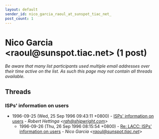 ```yaml
---
layout: default
sender_id: nico_garcia_raoul_at_sunspot_tiac_net_
post_count: 1
---
```


# Nico Garcia <raoul<span>@</span>sunspot.tiac.net> (1 post)

_Be aware that many list participants used multiple email addresses over their time active on the list. As such this page may not contain all threads available._

## Threads

### ISPs' information on users
+ 1996-09-25 (Wed, 25 Sep 1996 09:43:11 +0800) - [ISPs' information on users](/archive/1996/09/76e14e2abdc70802ebf47b5d7e83bef91243995dfaef6ffe0fafa72eb766aa50) - _Robert Hettinga \<rah@shipwright.com\>_
  + 1996-09-26 (Thu, 26 Sep 1996 08:15:54 +0800) - [Re: LACC: ISPs' information on users](/archive/1996/09/1c66bacb8ae2da97ceccaa8fe6c2469f189c90e2251a187ed0dfd7faa055026e) - _Nico Garcia \<raoul@sunspot.tiac.net\>_


